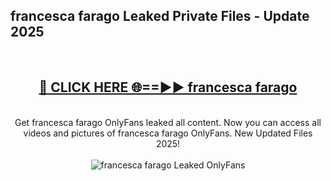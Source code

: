 <h2>francesca farago Leaked Private Files - Update 2025</h2>
<br>
<div align="center">
<h2><a href="https://cliphot.my.id/francesca_farago" rel="nofollow">🔴 CLICK HERE 🌐==►► francesca farago</a></h2>
<br>
Get francesca farago OnlyFans leaked all content. Now you can access all videos and pictures of francesca farago OnlyFans. New Updated Files 2025!
<br>
<br>
<a href="https://cliphot.my.id/francesca_farago" rel="nofollow" data-target="animated-image.originalLink"><img src="https://i.ibb.co.com/WyWwxjT/player-gif2.gif" alt="francesca farago Leaked OnlyFans" style="max-width: 100%; display: inline-block;" data-target="animated-image.originalImage"></a>
</div>
<br>